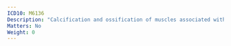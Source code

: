 ```yaml
---
ICD10: M6136
Description: "Calcification and ossification of muscles associated with burns: Lower leg"
Matters: No
Weight: 0
---
```

